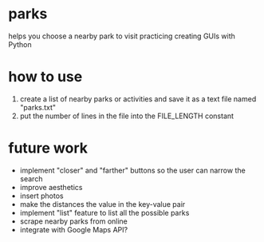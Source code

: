 # parks
helps you choose a nearby park to visit
practicing creating GUIs with Python

# how to use
1. create a list of nearby parks or activities and save it as a text file named "parks.txt"
2. put the number of lines in the file into the FILE_LENGTH constant

# future work
- implement "closer" and "farther" buttons so the user can narrow the search
- improve aesthetics
- insert photos
- make the distances the value in the key-value pair
- implement "list" feature to list all the possible parks
- scrape nearby parks from online
- integrate with Google Maps API?
